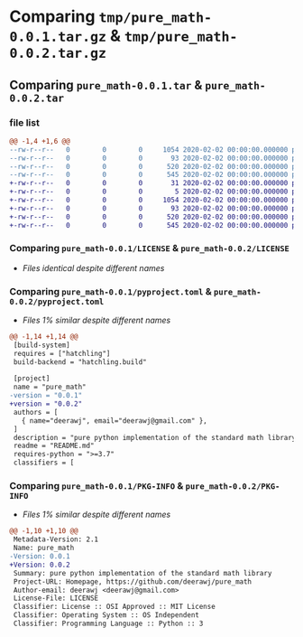 # Comparing `tmp/pure_math-0.0.1.tar.gz` & `tmp/pure_math-0.0.2.tar.gz`

## Comparing `pure_math-0.0.1.tar` & `pure_math-0.0.2.tar`

### file list

```diff
@@ -1,4 +1,6 @@
--rw-r--r--   0        0        0     1054 2020-02-02 00:00:00.000000 pure_math-0.0.1/LICENSE
--rw-r--r--   0        0        0       93 2020-02-02 00:00:00.000000 pure_math-0.0.1/README.md
--rw-r--r--   0        0        0      520 2020-02-02 00:00:00.000000 pure_math-0.0.1/pyproject.toml
--rw-r--r--   0        0        0      545 2020-02-02 00:00:00.000000 pure_math-0.0.1/PKG-INFO
+-rw-r--r--   0        0        0       31 2020-02-02 00:00:00.000000 pure_math-0.0.2/src/pure_math/__init__.py
+-rw-r--r--   0        0        0        5 2020-02-02 00:00:00.000000 pure_math-0.0.2/.gitignore
+-rw-r--r--   0        0        0     1054 2020-02-02 00:00:00.000000 pure_math-0.0.2/LICENSE
+-rw-r--r--   0        0        0       93 2020-02-02 00:00:00.000000 pure_math-0.0.2/README.md
+-rw-r--r--   0        0        0      520 2020-02-02 00:00:00.000000 pure_math-0.0.2/pyproject.toml
+-rw-r--r--   0        0        0      545 2020-02-02 00:00:00.000000 pure_math-0.0.2/PKG-INFO
```

### Comparing `pure_math-0.0.1/LICENSE` & `pure_math-0.0.2/LICENSE`

 * *Files identical despite different names*

### Comparing `pure_math-0.0.1/pyproject.toml` & `pure_math-0.0.2/pyproject.toml`

 * *Files 1% similar despite different names*

```diff
@@ -1,14 +1,14 @@
 [build-system]
 requires = ["hatchling"]
 build-backend = "hatchling.build"
 
 [project]
 name = "pure_math"
-version = "0.0.1"
+version = "0.0.2"
 authors = [
   { name="deerawj", email="deerawj@gmail.com" },
 ]
 description = "pure python implementation of the standard math library"
 readme = "README.md"
 requires-python = ">=3.7"
 classifiers = [
```

### Comparing `pure_math-0.0.1/PKG-INFO` & `pure_math-0.0.2/PKG-INFO`

 * *Files 1% similar despite different names*

```diff
@@ -1,10 +1,10 @@
 Metadata-Version: 2.1
 Name: pure_math
-Version: 0.0.1
+Version: 0.0.2
 Summary: pure python implementation of the standard math library
 Project-URL: Homepage, https://github.com/deerawj/pure_math
 Author-email: deerawj <deerawj@gmail.com>
 License-File: LICENSE
 Classifier: License :: OSI Approved :: MIT License
 Classifier: Operating System :: OS Independent
 Classifier: Programming Language :: Python :: 3
```


